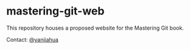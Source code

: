 # mastering-git-web

This repository houses a proposed website for the Mastering Git book.

Contact: [@yanjiahua](https://twitter.com/yanjiahua)
